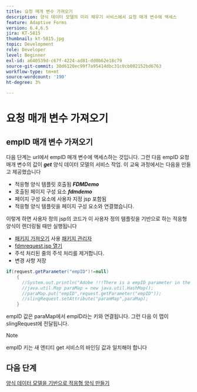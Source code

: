 ```yaml
---
title: 요청 매개 변수 가져오기
description: 양식 데이터 모델의 미리 채우기 서비스에서 요청 매개 변수에 액세스
feature: Adaptive Forms
version: 6.4,6.5
jira: KT-5815
thumbnail: kt-5815.jpg
topic: Development
role: Developer
level: Beginner
exl-id: a640539d-c67f-4224-ad81-dd0b62e18c79
source-git-commit: 30d6120ec99f7a95414dbc31c0cb002152bd6763
workflow-type: tm+mt
source-wordcount: '190'
ht-degree: 3%

---
```


# 요청 매개 변수 가져오기

## empID 매개 변수 가져오기

다음 단계는 url에서 empID 매개 변수에 액세스하는 것입니다. 그런 다음 empID 요청 매개 변수의 값이 **_get_** 양식 데이터 모델의 서비스 작업.
이 교육 과정에서는 다음을 만들고 제공했습니다

* 적응형 양식 템플릿 호출됨 **_FDMDemo_**
* 호출된 페이지 구성 요소 **_fdmdemo_**
* 페이지 구성 요소에 사용자 지정 jsp 포함됨
* 적응형 양식 템플릿을 페이지 구성 요소와 연결했습니다.

이렇게 하면 사용자 정의 jsp의 코드가 이 사용자 정의 템플릿을 기반으로 하는 적응형 양식이 렌더링될 때만 실행됩니다

* [패키지 가져오기](assets/template-page-component.zip) 사용 [패키지 관리자](http://localhost:4502/crx/packmgr/index.jsp)
* [fdmrequest.jsp 열기](http://localhost:4502/crx/de/index.jsp#/apps/fdmdemo/component/page/fdmdemo/fdmrequest.jsp)
* 주석 처리된 줄의 주석 처리를 제거합니다.
* 변경 사항 저장

```java
if(request.getParameter("empID")!=null)
    {
      //System.out.println("Adobe !!!There is a empID parameter in the request "+request.getParameter("empID"));
      //java.util.Map paraMap = new java.util.HashMap();
      //paraMap.put("empID",request.getParameter("empID"));
      //slingRequest.setAttribute("paramMap",paraMap);
    }
```

empID 값은 paraMap에서 empID라는 키와 연결됩니다. 그런 다음 이 맵이 slingRequest에 전달됩니다.

>[!NOTE]
>
>empID 키는 새 엔티티 get 서비스의 바인딩 값과 일치해야 합니다

## 다음 단계

[양식 데이터 모델을 기반으로 적응형 양식 만들기](./create-adaptive-form.md)

